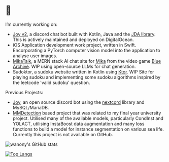 # 👋 

<!--
**wanony/wanony** is a ✨ _special_ ✨ repository because its `README.md` (this file) appears on your GitHub profile.
-->

I’m currently working on:

-  [Joy v2](https://github.com/wanony/JoyBot/blob/main/README.md), a discord chat bot built with Kotlin, Java and the [JDA library](https://github.com/discord-jda/JDA). This is actively maintained and deployed on DigitalOcean.
-  iOS Application development work project, written in Swift. Encorporating a PyTorch computer vision model into the application to analyse user images.
-  [MikaTalk](https://github.com/wanony/mikatalk), a MERN stack AI chat site for [Mika](https://bluearchive.fandom.com/wiki/Misono_Mika) from the video game [Blue Archive](https://bluearchive.nexon.com/home). WIP using open-source LLMs for chat generation.
-  Sudoktor, a sudoku website written in Kotlin using [Ktor](https://ktor.io/). WIP Site for playing sudoku and implementing some sudoku algorithms inspired by the leetcode 'valid sudoku' question.


Previous Projects:

-  [Joy](https://github.com/wanony/JoyBot), an open source discord bot using the [nextcord](https://github.com/nextcord/nextcord) library and MySQL/MariaDB.
- [MMDetection](https://github.com/open-mmlab/mmdetection) based project that was related to my final year university project. Utilised many of the available models, particularly CondInst and YOLACT, utilising InstaBoost data augmentation and many loss functions to build a model for instance segmentation on various sea life. Currently this project is not available on GitHub.


![wanony's GitHub stats](https://github-readme-stats.vercel.app/api?username=wanony&show_icons=true&theme=radical)

[![Top Langs](https://github-readme-stats.vercel.app/api/top-langs/?username=wanony&layout=compact&show_icons=true&theme=radical)](https://github.com/anuraghazra/github-readme-stats)
